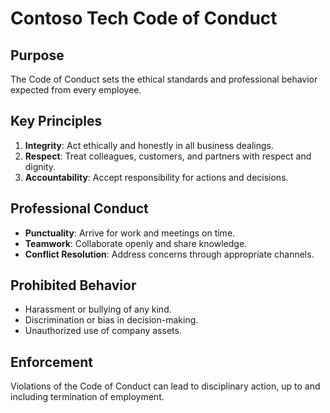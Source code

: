 # Contoso Tech Code of Conduct

## Purpose
The Code of Conduct sets the ethical standards and professional behavior expected from every employee.

## Key Principles
1. **Integrity**: Act ethically and honestly in all business dealings.  
2. **Respect**: Treat colleagues, customers, and partners with respect and dignity.  
3. **Accountability**: Accept responsibility for actions and decisions.  

## Professional Conduct
- **Punctuality**: Arrive for work and meetings on time.  
- **Teamwork**: Collaborate openly and share knowledge.  
- **Conflict Resolution**: Address concerns through appropriate channels.  

## Prohibited Behavior
- Harassment or bullying of any kind.
- Discrimination or bias in decision-making.
- Unauthorized use of company assets.

## Enforcement
Violations of the Code of Conduct can lead to disciplinary action, up to and including termination of employment.